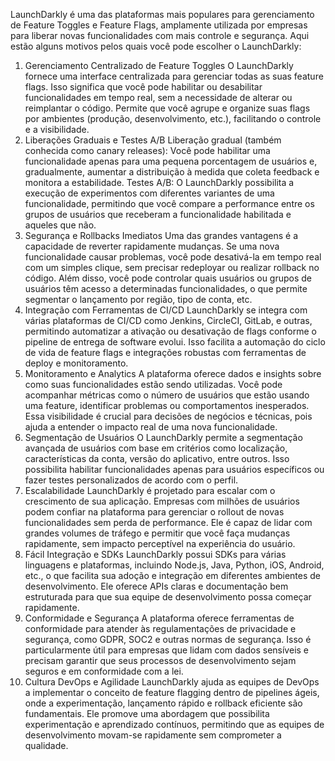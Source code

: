 
LaunchDarkly é uma das plataformas mais populares para gerenciamento de Feature Toggles e Feature Flags, amplamente utilizada por empresas para liberar novas funcionalidades com mais controle e segurança. Aqui estão alguns motivos pelos quais você pode escolher o LaunchDarkly:

1. Gerenciamento Centralizado de Feature Toggles
O LaunchDarkly fornece uma interface centralizada para gerenciar todas as suas feature flags. Isso significa que você pode habilitar ou desabilitar funcionalidades em tempo real, sem a necessidade de alterar ou reimplantar o código.
Permite que você agrupe e organize suas flags por ambientes (produção, desenvolvimento, etc.), facilitando o controle e a visibilidade.
2. Liberações Graduais e Testes A/B
Liberação gradual (também conhecida como canary releases): Você pode habilitar uma funcionalidade apenas para uma pequena porcentagem de usuários e, gradualmente, aumentar a distribuição à medida que coleta feedback e monitora a estabilidade.
Testes A/B: O LaunchDarkly possibilita a execução de experimentos com diferentes variantes de uma funcionalidade, permitindo que você compare a performance entre os grupos de usuários que receberam a funcionalidade habilitada e aqueles que não.
3. Segurança e Rollbacks Imediatos
Uma das grandes vantagens é a capacidade de reverter rapidamente mudanças. Se uma nova funcionalidade causar problemas, você pode desativá-la em tempo real com um simples clique, sem precisar redeployar ou realizar rollback no código.
Além disso, você pode controlar quais usuários ou grupos de usuários têm acesso a determinadas funcionalidades, o que permite segmentar o lançamento por região, tipo de conta, etc.
4. Integração com Ferramentas de CI/CD
LaunchDarkly se integra com várias plataformas de CI/CD como Jenkins, CircleCI, GitLab, e outras, permitindo automatizar a ativação ou desativação de flags conforme o pipeline de entrega de software evolui.
Isso facilita a automação do ciclo de vida de feature flags e integrações robustas com ferramentas de deploy e monitoramento.
5. Monitoramento e Analytics
A plataforma oferece dados e insights sobre como suas funcionalidades estão sendo utilizadas. Você pode acompanhar métricas como o número de usuários que estão usando uma feature, identificar problemas ou comportamentos inesperados.
Essa visibilidade é crucial para decisões de negócios e técnicas, pois ajuda a entender o impacto real de uma nova funcionalidade.
6. Segmentação de Usuários
O LaunchDarkly permite a segmentação avançada de usuários com base em critérios como localização, características da conta, versão do aplicativo, entre outros. Isso possibilita habilitar funcionalidades apenas para usuários específicos ou fazer testes personalizados de acordo com o perfil.
7. Escalabilidade
LaunchDarkly é projetado para escalar com o crescimento de sua aplicação. Empresas com milhões de usuários podem confiar na plataforma para gerenciar o rollout de novas funcionalidades sem perda de performance.
Ele é capaz de lidar com grandes volumes de tráfego e permitir que você faça mudanças rapidamente, sem impacto perceptível na experiência do usuário.
8. Fácil Integração e SDKs
LaunchDarkly possui SDKs para várias linguagens e plataformas, incluindo Node.js, Java, Python, iOS, Android, etc., o que facilita sua adoção e integração em diferentes ambientes de desenvolvimento.
Ele oferece APIs claras e documentação bem estruturada para que sua equipe de desenvolvimento possa começar rapidamente.
9. Conformidade e Segurança
A plataforma oferece ferramentas de conformidade para atender às regulamentações de privacidade e segurança, como GDPR, SOC2 e outras normas de segurança.
Isso é particularmente útil para empresas que lidam com dados sensíveis e precisam garantir que seus processos de desenvolvimento sejam seguros e em conformidade com a lei.
10. Cultura DevOps e Agilidade
LaunchDarkly ajuda as equipes de DevOps a implementar o conceito de feature flagging dentro de pipelines ágeis, onde a experimentação, lançamento rápido e rollback eficiente são fundamentais.
Ele promove uma abordagem que possibilita experimentação e aprendizado contínuos, permitindo que as equipes de desenvolvimento movam-se rapidamente sem comprometer a qualidade.

